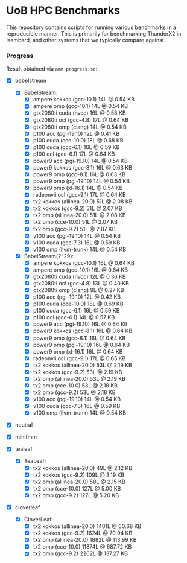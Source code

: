 # UoB HPC Benchmarks

This repository contains scripts for running various benchmarks in a reproducible manner.
This is primarily for benchmarking ThunderX2 in Isambard, and other systems that we typically compare against.

### Progress

Result obtained via `amm progress.sc`:

 - [x] babelstream
   - [x] BabelStream: 
     - [x] ampere kokkos       (gcc-10.1)     14L @ 0.54 KB
     - [x] ampere omp          (gcc-10.1)     14L @ 0.54 KB
     - [x] gtx2080ti cuda      (nvcc)         16L @ 0.58 KB
     - [x] gtx2080ti ocl       (gcc-4.8)      17L @ 0.64 KB
     - [x] gtx2080ti omp       (clang)        14L @ 0.54 KB
     - [x] p100 acc            (pgi-19.10)    12L @ 0.41 KB
     - [x] p100 cuda           (cce-10.0)     18L @ 0.68 KB
     - [x] p100 cuda           (gcc-6.1)      16L @ 0.59 KB
     - [x] p100 ocl            (gcc-6.1)      17L @ 0.64 KB
     - [x] power9 acc          (pgi-19.10)    14L @ 0.54 KB
     - [x] power9 kokkos       (gcc-8.1)      16L @ 0.63 KB
     - [x] power9 omp          (gcc-8.1)      16L @ 0.63 KB
     - [x] power9 omp          (pgi-19.10)    14L @ 0.54 KB
     - [x] power9 omp          (xl-16.1)      14L @ 0.54 KB
     - [x] radeonvii ocl       (gcc-9.1)      17L @ 0.64 KB
     - [x] tx2 kokkos          (allinea-20.0) 51L @ 2.08 KB
     - [x] tx2 kokkos          (gcc-9.2)      51L @ 2.07 KB
     - [x] tx2 omp             (allinea-20.0) 51L @ 2.08 KB
     - [x] tx2 omp             (cce-10.0)     51L @ 2.07 KB
     - [x] tx2 omp             (gcc-9.2)      51L @ 2.07 KB
     - [x] v100 acc            (pgi-19.10)    14L @ 0.54 KB
     - [x] v100 cuda           (gcc-7.3)      16L @ 0.59 KB
     - [x] v100 omp            (llvm-trunk)   14L @ 0.54 KB
   - [x] BabelStream(2^29): 
     - [x] ampere kokkos       (gcc-10.1)     16L @ 0.64 KB
     - [x] ampere omp          (gcc-10.1)     16L @ 0.64 KB
     - [x] gtx2080ti cuda      (nvcc)         12L @ 0.36 KB
     - [x] gtx2080ti ocl       (gcc-4.8)      13L @ 0.40 KB
     - [x] gtx2080ti omp       (clang)        9L @ 0.27 KB
     - [x] p100 acc            (pgi-19.10)    12L @ 0.42 KB
     - [x] p100 cuda           (cce-10.0)     18L @ 0.69 KB
     - [x] p100 cuda           (gcc-6.1)      16L @ 0.59 KB
     - [x] p100 ocl            (gcc-6.1)      14L @ 0.57 KB
     - [x] power9 acc          (pgi-19.10)    16L @ 0.64 KB
     - [x] power9 kokkos       (gcc-8.1)      16L @ 0.64 KB
     - [x] power9 omp          (gcc-8.1)      16L @ 0.64 KB
     - [x] power9 omp          (pgi-19.10)    16L @ 0.64 KB
     - [x] power9 omp          (xl-16.1)      16L @ 0.64 KB
     - [x] radeonvii ocl       (gcc-9.1)      17L @ 0.65 KB
     - [x] tx2 kokkos          (allinea-20.0) 53L @ 2.19 KB
     - [x] tx2 kokkos          (gcc-9.2)      53L @ 2.19 KB
     - [x] tx2 omp             (allinea-20.0) 53L @ 2.19 KB
     - [x] tx2 omp             (cce-10.0)     53L @ 2.18 KB
     - [x] tx2 omp             (gcc-9.2)      53L @ 2.18 KB
     - [x] v100 acc            (pgi-19.10)    14L @ 0.54 KB
     - [x] v100 cuda           (gcc-7.3)      16L @ 0.59 KB
     - [x] v100 omp            (llvm-trunk)   14L @ 0.54 KB
 - [x] neutral

 - [x] minifmm

 - [x] tealeaf
   - [x] TeaLeaf: 
     - [x] tx2 kokkos          (allinea-20.0) 49L @ 2.12 KB
     - [x] tx2 kokkos          (gcc-9.2)      109L @ 3.19 KB
     - [x] tx2 omp             (allinea-20.0) 58L @ 2.15 KB
     - [x] tx2 omp             (cce-10.0)     127L @ 5.00 KB
     - [x] tx2 omp             (gcc-9.2)      127L @ 5.20 KB
 - [x] cloverleaf
   - [x] CloverLeaf: 
     - [x] tx2 kokkos          (allinea-20.0) 1401L @ 60.68 KB
     - [x] tx2 kokkos          (gcc-9.2)      1624L @ 70.94 KB
     - [x] tx2 omp             (allinea-20.0) 1882L @ 113.99 KB
     - [x] tx2 omp             (cce-10.0)     11874L @ 687.72 KB
     - [x] tx2 omp             (gcc-9.2)      2262L @ 137.27 KB
